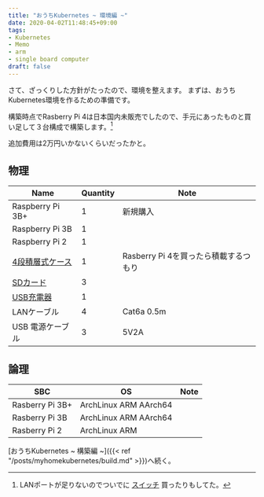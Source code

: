 ```yaml
---
title: "おうちKubernetes ~ 環境編 ~"
date: 2020-04-02T11:48:45+09:00
tags:
- Kubernetes
- Memo
- arm
- single board computer
draft: false
---
```


さて、ざっくりした方針がたったので、環境を整えます。
まずは、おうちKubernetes環境を作るための準備です。

構築時点でRasberry Pi 4は日本国内未販売でしたので、手元にあったものと買い足して３台構成で構築します。[^1]

追加費用は2万円いかないくらいだったかと。

[^1]: LANポートが足りないのでついでに [スイッチ](https://www.amazon.co.jp/gp/product/B004BQCKXO/ref=ppx_yo_dt_b_asin_title_o00_s00?ie=UTF8&psc=1) 買ったりもしてた。

## 物理

|Name|Quantity|Note|
|---|---|---|
|Raspberry Pi 3B+|1|新規購入|
|Raspberry Pi 3B|1||
|Raspberry Pi 2|1||
|[4段積層式ケース](https://www.amazon.co.jp/dp/B01F8AHNBA/ref=cm_sw_em_r_mt_dp_U_YEJxDbZ2515AG)|1|Rasberry Pi 4を買ったら積載するつもり|
|[SDカード](https://www.amazon.co.jp/gp/product/B01G6RJDUS/ref=ppx_yo_dt_b_asin_title_o01_s00?ie=UTF8&psc=1)|3||
|[USB充電器](https://www.amazon.co.jp/gp/product/B00YS3ZYWY/ref=ppx_yo_dt_b_asin_title_o08_s00?ie=UTF8&psc=1)|1||
|LANケーブル|4|Cat6a 0.5m|
|USB 電源ケーブル|3|5V2A|

## 論理

|SBC|OS|Note|
|---|---|---|
|Rasberry Pi 3B+|ArchLinux ARM AArch64||
|Rasberry Pi 3B|ArchLinux ARM AArch64||
|Rasberry Pi 2|ArchLinux ARM||


[おうちKubernetes ~ 構築編 ~]({{< ref "/posts/myhomekubernetes/build.md" >}})へ続く。
